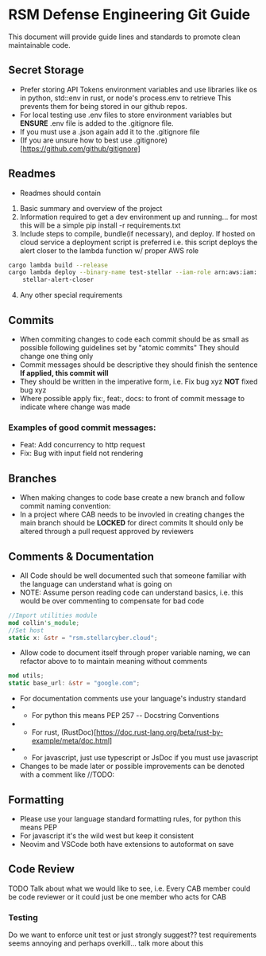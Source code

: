 # RSM Defense Engineering Git Guide
This document will provide guide lines and standards to promote clean maintainable code.
## Secret Storage
- Prefer storing API Tokens environment variables and use libraries like os in python, std::env in rust, or node's process.env to retrieve
This prevents them for being stored in our github repos.
- For local testing use .env files to store environment variables but **ENSURE** .env file is added to the .gitignore file.
- If you must use a .json again add it to the .gitignore file
- (If you are unsure how to best use .gitignore)[https://github.com/github/gitignore]

## Readmes
- Readmes should contain
1. Basic summary and overview of the project
2. Information required to get a dev environment up and running... for most this will be a simple pip install -r requirements.txt
3. Include steps to compile, bundle(if necessary), and deploy. If hosted on cloud service a deployment script is preferred
i.e. this script deploys the alert closer to the lambda function w/ proper AWS role
```bash
cargo lambda build --release
cargo lambda deploy --binary-name test-stellar --iam-role arn:aws:iam::216570687663:role/lambda-s3-alert-closer \
    stellar-alert-closer
```
4. Any other special requirements

## Commits
- When commiting changes to code each commit should be as small as possible following guidelines set by "atomic commits"
They should change one thing only
- Commit messages should be descriptive they should finish the sentence
**If applied, this commit will** <your commit message>
- They should be written in the imperative form, i.e. Fix bug xyz **NOT** fixed bug xyz
- Where possible apply fix:, feat:, docs: to front of commit message to indicate where change was made
### Examples of good commit messages:
- Feat: Add concurrency to http request
- Fix: Bug with input field not rendering

## Branches
- When making changes to code base create a new branch and follow commit naming convention:
- In a project where CAB needs to be invovled in creating changes the main branch should be **LOCKED** for direct commits
    It should only be altered through a pull request approved by reviewers

## Comments & Documentation
- All Code should be well documented such that someone familiar with the language can understand what is going on
- NOTE: Assume person reading code can understand basics, i.e. this would be over commenting to compensate for bad code
```rust
//Import utilities module
mod collin's_module;
//Set host
static x: &str = "rsm.stellarcyber.cloud";
```
- Allow code to document itself through proper variable naming, we can refactor above to to maintain meaning without comments
```rust
mod utils;
static base_url: &str = "google.com";
```
- For documentation comments use your language's industry standard
- - For python this means PEP 257 -- Docstring Conventions
- - For rust, (RustDoc)[https://doc.rust-lang.org/beta/rust-by-example/meta/doc.html]
- - For javascript, just use typescript or JsDoc if you must use javascript
- Changes to be made later or possible improvements can be denoted with a comment like //TODO: <Message>

## Formatting
- Please use your language standard formatting rules, for python this means PEP
- For javascript it's the wild west but keep it consistent
- Neovim and VSCode both have extensions to autoformat on save

## Code Review
TODO
Talk about what we would like to see, i.e. Every CAB member could be code reviewer or it could just be one member who acts for CAB

### Testing
Do we want to enforce unit test or just strongly suggest?? test requirements seems annoying and perhaps overkill... talk more about this
